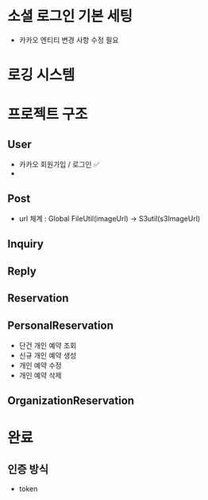 # 소셜 로그인 기본 세팅
- 카카오 엔티티 변경 사항 수정 필요 

# 로깅 시스템 

# 프로젝트 구조

## User
- 카카오 회원가입 / 로그인 ✅
- 
## Post
- url 체계 : Global FileUtil(imageUrl) -> S3util(s3ImageUrl)

## Inquiry

## Reply

## Reservation

## PersonalReservation
- 단건 개인 예약 조회
- 신규 개인 예약 생성
- 개인 예약 수정
- 개인 예약 삭제

## OrganizationReservation






# 완료

## 인증 방식
- token
